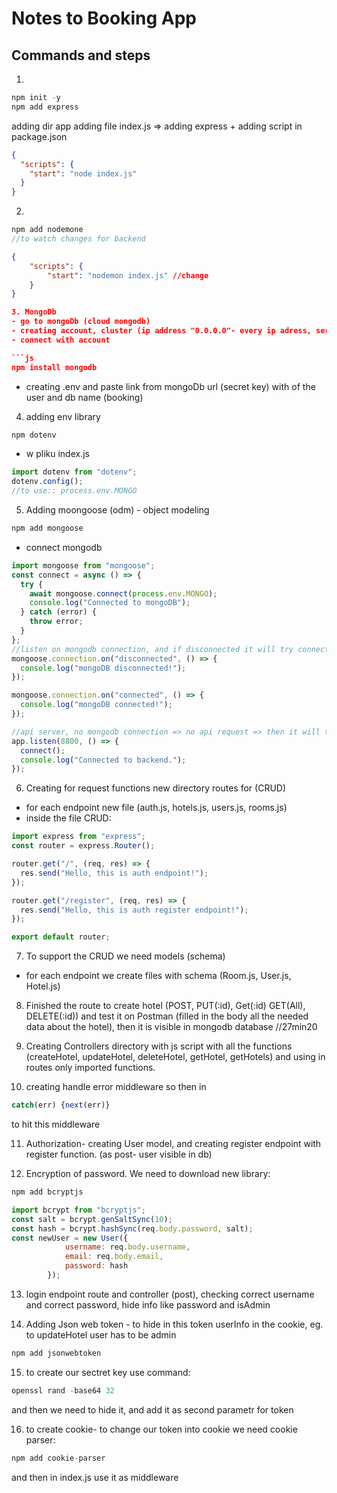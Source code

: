 # Notes to Booking App

## Commands and steps

1.

```js
npm init -y
npm add express
```

adding dir app
adding file index.js => adding express + adding script in package.json

```json
{
  "scripts": {
    "start": "node index.js"
  }
}
```

2.

```js
npm add nodemone
//to watch changes for backend
```

````json
{
    "scripts": {
        "start": "nodemon index.js" //change
    }
}

3. MongoDb
- go to mongoDb (cloud mongodb)
- creating account, cluster (ip address "0.0.0.0"- every ip adress, server adres after deploy)
- connect with account

```js
npm install mongodb
````

- creating .env and paste link from mongoDb url (secret key) with <password> of the user and db name (booking)

4. adding env library

```js
npm dotenv
```

- w pliku index.js

```js
import dotenv from "dotenv";
dotenv.config();
//to use:: process.env.MONGO
```

5. Adding moongoose (odm) - object modeling

```js
npm add mongoose
```

- connect mongodb

```js
import mongoose from "mongoose";
const connect = async () => {
  try {
    await mongoose.connect(process.env.MONGO);
    console.log("Connected to mongoDB");
  } catch (error) {
    throw error;
  }
};
//listen on mongodb connection, and if disconnected it will try connect again
mongoose.connection.on("disconnected", () => {
  console.log("mongoDB disconnected!");
});

mongoose.connection.on("connected", () => {
  console.log("mongoDB connected!");
});

//api server, no mongodb connection => no api request => then it will throw err
app.listen(8800, () => {
  connect();
  console.log("Connected to backend.");
});
```

6. Creating for request functions new directory routes for (CRUD)

- for each endpoint new file (auth.js, hotels.js, users.js, rooms.js)
- inside the file CRUD:

```js
import express from "express";
const router = express.Router();

router.get("/", (req, res) => {
  res.send("Hello, this is auth endpoint!");
});

router.get("/register", (req, res) => {
  res.send("Hello, this is auth register endpoint!");
});

export default router;
```

7. To support the CRUD we need models (schema)

- for each endpoint we create files with schema (Room.js, User.js, Hotel.js)

8. Finished the route to create hotel (POST, PUT(:id), Get(:id) GET(All), DELETE(:id)) and test it on Postman (filled in the body all the needed data about the hotel), then it is visible in mongodb database
   //27min20

9. Creating Controllers directory with js script with all the functions (createHotel, updateHotel, deleteHotel, getHotel, getHotels) and using in routes only imported functions.

10. creating handle error middleware so then in

```js
catch(err) {next(err)}
```

to hit this middleware

11. Authorization- creating User model, and creating register endpoint with register function. (as post- user visible in db)

12. Encryption of password. We need to download new library:

```js
npm add bcryptjs

import bcrypt from "bcryptjs";
const salt = bcrypt.genSaltSync(10);
const hash = bcrypt.hashSync(req.body.password, salt);
const newUser = new User({
            username: req.body.username,
            email: req.body.email,
            password: hash
        });
```
13. login endpoint route and controller (post), checking correct username and correct password, hide info like password and isAdmin

14. Adding Json web token - to hide in this token userInfo in the cookie, eg. to updateHotel user has to be admin
```js
npm add jsonwebtoken
```
15. to create our sectret key use command:
```js
openssl rand -base64 32
```
and then we need to hide it, and add it as second parametr for token

16. to create cookie- to change our token into cookie we need cookie parser:
```js
npm add cookie-parser
```

and then in index.js use it as middleware